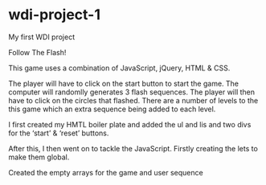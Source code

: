# wdi-project-1
My first WDI project

Follow The Flash!

This game uses a combination of JavaScript, jQuery, HTML & CSS.

The player will have to click on the start button to start the game. The computer will randomlly generates 3 flash sequences. The player will then have to click on the circles that flashed. There are a number of levels to the this game which an extra sequence being added to each level.

I first created my HMTL boiler plate and added the ul and lis and two divs for the ‘start’ & ‘reset’ buttons.

After this, I then went on to tackle the JavaScript. Firstly creating the lets to make them global.


Created the empty arrays for the game and user sequence